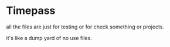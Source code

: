 # Timepass 

all the files are just for testing or for check something or projects.

it's like a dump yard of no use files.
